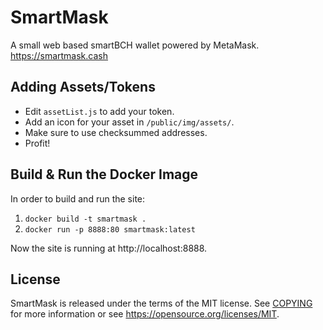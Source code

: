 # SmartMask

A small web based smartBCH wallet powered by MetaMask.
https://smartmask.cash

## Adding Assets/Tokens

- Edit `assetList.js` to add your token.
- Add an icon for your asset in `/public/img/assets/`.
- Make sure to use checksummed addresses.
- Profit!

## Build & Run the Docker Image

In order to build and run the site:

1. `docker build -t smartmask .`
2. `docker run -p 8888:80 smartmask:latest`

Now the site is running at http://localhost:8888.

## License

SmartMask is released under the terms of the MIT license. See [COPYING](COPYING) for more
information or see https://opensource.org/licenses/MIT.
